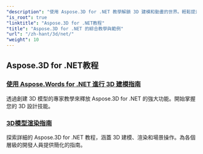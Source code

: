 ```yaml
---
"description": "使用 Aspose.3D for .NET 教學解鎖 3D 建模和動畫的世界。輕鬆提升您的專案—從渲染到線性擠壓。"
"is_root": true
"linktitle": "Aspose.3D for .NET教程"
"title": "Aspose.3D for .NET 的綜合教學與範例"
"url": "/zh-hant/3d/net/"
"weight": 10
---
```


## Aspose.3D for .NET教程
### [使用 Aspose.Words for .NET 進行 3D 建模指南](./guide-to-3d-modeling/)
透過創建 3D 模型的專家教學來釋放 Aspose.3D for .NET 的強大功能。開始掌握您的 3D 設計技能。
### [3D模型渲染指南](./guide-to-rendering/)
探索詳細的 Aspose.3D for .NET 教程，涵蓋 3D 建模、渲染和場景操作。為各個層級的開發人員提供簡化的指南。
